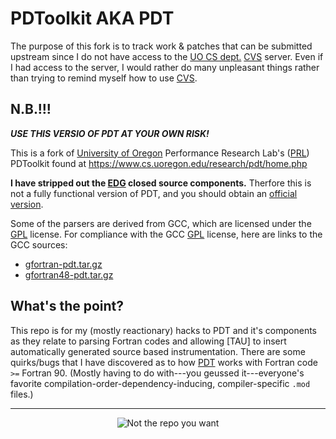 PDToolkit AKA PDT
=================

The purpose of this fork is to track work & patches that can be
submitted upstream since I do not have access to the [UO CS dept.]
[CVS] server. Even if I had access to the server, I would rather do
many unpleasant things rather than trying to remind myself how to use
[CVS].


N.B.!!!
-------

__*USE THIS VERSIO OF PDT AT YOUR OWN RISK!*__

This is a fork of [University of Oregon] Performance Research Lab's
([PRL]) PDToolkit found at
https://www.cs.uoregon.edu/research/pdt/home.php

__I have stripped out the [EDG] closed source components.__ Therfore
this is not a fully functional version of PDT, and you should obtain
an [official version].

Some of the parsers are derived from GCC, which are licensed under the
[GPL] license. For compliance with the GCC [GPL] license, here are
links to the GCC sources:

* [gfortran-pdt.tar.gz]
* [gfortran48-pdt.tar.gz]


What's the point?
-----------------

This repo is for my (mostly reactionary) hacks to PDT and it's
components as they relate to parsing Fortran codes and allowing [TAU]
to insert automatically generated source based instrumentation. There
are some quirks/bugs that I have discovered as to how [PDT] works with
Fortran code `>=` Fortran 90. (Mostly having to do with---you geussed
it---everyone's favorite compilation-order-dependency-inducing,
compiler-specific `.mod` files.)

---

<div align="center">

![Not the repo you want][obi-wan]
</div>


[PDT]: https://www.cs.uoregon.edu/research/pdt/home.php
[UO CS dept.]: https://cs.uoregon.edu/
[University of Oregon]: https://www.uoregon.edu/
[PRL]: https://nic.uoregon.edu/prl/home.php
[CVS]: https://www.nongnu.org/cvs/
[EDG]: http://www.edg.com/
[official version]: http://tau.uoregon.edu/pdt.tgz
[GPL]: https://opensource.org/licenses/gpl-license
[gfortran-pdt.tar.gz]: http://www.cs.uoregon.edu/research/paracomp/pdtoolkit/Download/gfortran-pdt.tar.gz
[gfortran48-pdt.tar.gz]: http://www.cs.uoregon.edu/research/paracomp/pdtoolkit/Download/gfortran48-pdt.tar.gz
[obi-wan]: https://camo.githubusercontent.com/62df93030477a40e0c221a8e5f4aec15dab445ad/687474703a2f2f692e696d6775722e636f6d2f516347784b43562e6a7067
